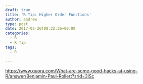```yaml
---
draft: true
title: 'R Tip: Higher Order Functions'
author: andrew
type: post
date: 2017-02-26T08:22:26+00:00
categories:
  - R
  - R Tip
tags:
  - R

---
```

https://www.quora.com/What-are-some-good-hacks-at-using-R/answer/Benjamin-Paul-Rollert?srid=3iSc
